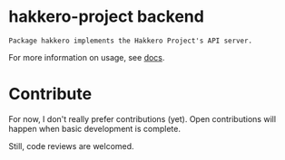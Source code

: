 # hakkero-project backend

```
Package hakkero implements the Hakkero Project's API server.
```
For more information on usage, see [docs](https://godoc.org/github.com/natsukagami/hakkero-project/backend).

# Contribute

For now, I don't really prefer contributions (yet). Open contributions will happen when basic development is complete.

Still, code reviews are welcomed.
